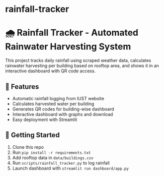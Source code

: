 # rainfall-tracker
# 🌧️ Rainfall Tracker - Automated Rainwater Harvesting System

This project tracks daily rainfall using scraped weather data, calculates rainwater harvesting per building based on rooftop area, and shows it in an interactive dashboard with QR code access.

## 📁 Features
- Automatic rainfall logging from IUST website
- Calculates harvested water per building
- Generates QR codes for building-wise dashboard
- Interactive dashboard with graphs and download
- Easy deployment with Streamlit

## 🚀 Getting Started
1. Clone this repo
2. Run `pip install -r requirements.txt`
3. Add rooftop data in `data/buildings.csv`
4. Run `scripts/rainfall_tracker.py` to log rainfall
5. Launch dashboard with `streamlit run dashboard/app.py`

